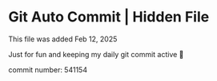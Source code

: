 # Git Auto Commit | Hidden File

This file was added Feb 12, 2025

Just for fun and keeping my daily git commit active 🤪

commit number: 541154
